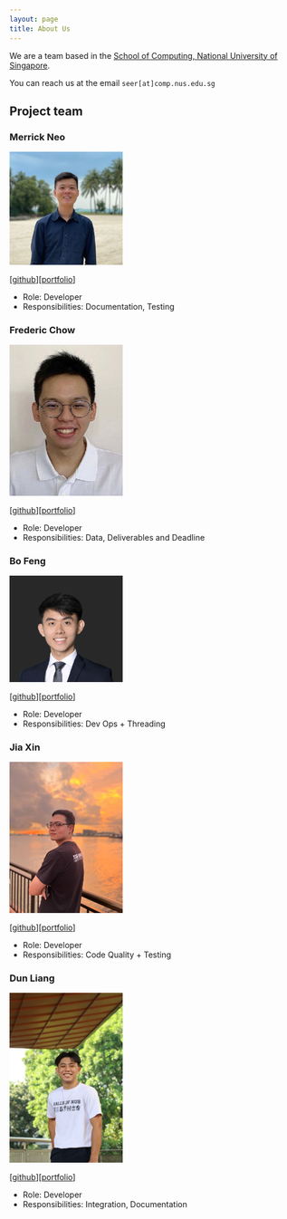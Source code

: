 ```yaml
---
layout: page
title: About Us
---
```


We are a team based in the [School of Computing, National University of Singapore](http://www.comp.nus.edu.sg).

You can reach us at the email `seer[at]comp.nus.edu.sg`

## Project team

### Merrick Neo

<img src="images/merrickneo.png" width="200px">

[[github](http://github.com/merrickneo)][[portfolio](team/merrickneo.md)]

* Role: Developer
* Responsibilities: Documentation, Testing

### Frederic Chow

<img src="images/fredericchow00.png" width="200px">

[[github](http://github.com/fredericchow00)][[portfolio](team/fredericchow00.md)]

* Role: Developer
* Responsibilities: Data, Deliverables and Deadline

### Bo Feng

<img src="images/bofeng1999.png" width="200px">

[[github](http://github.com/bofeng1999)][[portfolio](team/bofeng1999.md)]

* Role: Developer
* Responsibilities: Dev Ops + Threading

### Jia Xin

<img src="images/jxleejiaxin.png" width="200px">

[[github](http://github.com/jxleejiaxin)][[portfolio](team/jxleejiaxin.md)]

* Role: Developer
* Responsibilities: Code Quality + Testing

### Dun Liang

<img src="images/dunliang0513.png" width="200px">

[[github](http://github.com/dunliang0513)][[portfolio](team/dunliang0513.md)]

* Role: Developer
* Responsibilities: Integration, Documentation
